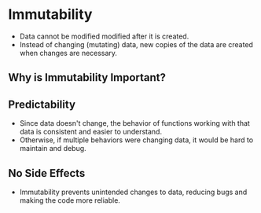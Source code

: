 # Immutability

- Data cannot be modified modified after it is created.
- Instead of changing (mutating) data, new copies of the data are created when changes are necessary.

## Why is Immutability Important?

## Predictability

- Since data doesn't change, the behavior of functions working with that data is consistent and easier to understand.
- Otherwise, if multiple behaviors were changing data, it would be hard to maintain and debug.

## No Side Effects

- Immutability prevents unintended changes to data, reducing bugs and making the code more reliable.
